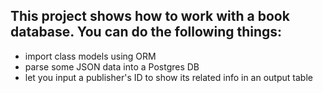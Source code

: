 ## This project shows how to work with a book database. You can do the following things:
- import class models using ORM
- parse some JSON data into a Postgres DB
- let you input a publisher's ID to show its related info in an output table
